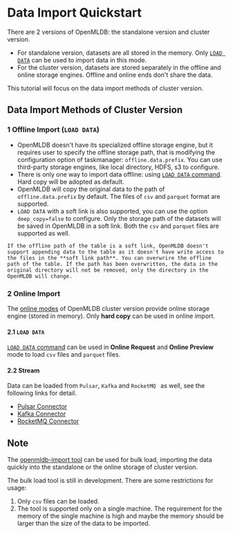 # Data Import Quickstart
 
There are 2 versions of OpenMLDB: the standalone version and cluster version.
- For standalone version, datasets are all stored in the memory. Only [`LOAD DATA`](../reference/sql/dml/LOAD_DATA_STATEMENT.md) can be used to import data in this mode.
- For the cluster version, datasets are stored separately in the offline and online storage engines. Offline and online ends don't share the data.

This tutorial will focus on the data import methods of cluster version.

## Data Import Methods of Cluster Version

### 1 Offline Import (`LOAD DATA`)

- OpenMLDB doesn't have its specialized offline storage engine, but it requires user to specify the offline storage path, that is modifying the configuration option of taskmanager: `offline.data.prefix`. You can use third-party storage engines, like local directory, HDFS, s3 to configure.
- There is only one way to import data offline: using [`LOAD DATA` command](../reference/sql/dml/LOAD_DATA_STATEMENT.md). Hard copy will be adopted as default.
- OpenMLDB will copy the original data to the path of `offline.data.prefix` by default. The files of `csv` and `parquet` format are supported. 
- `LOAD DATA` with a soft link is also supported, you can use the option `deep_copy=false` to configure. Only the storage path of the datasets will be saved in OpenMLDB in a soft link. Both the `csv` and `parquet` files are supported as well.


```{note}
If the offline path of the table is a soft link, OpenMLDB doesn't support appending data to the table as it doesn't have write access to the files in the **soft link path**. You can overwrire the offline path of the table. If the path has been overwritten, the data in the original directory will not be removed, only the directory in the OpenMLDB will change.
```

### 2 Online Import

The [online modes](../tutorial/modes.md) of OpenMLDB cluster version provide online storage engine (stored in memory). Only **hard copy** can be used in online import.

#### 2.1 `LOAD DATA`

[`LOAD DATA` command](../reference/sql/dml/LOAD_DATA_STATEMENT.md) can be used in **Online Request** and **Online Preview** mode to load `csv` files and `parquet` files.

#### 2.2 Stream

Data can be loaded from `Pulsar`, `Kafka` and `RocketMQ ` as well, see the following links for detail.
- [Pulsar Connector](../use_case/pulsar_connector_demo.md)
- [Kafka Connector](../use_case/kafka_connector_demo.md)
- [RocketMQ Connector](https://openmldb.ai/docs/zh/main/use_case/rocketmq_connector.html)

## Note

The [openmldb-import tool](../tutorial/data_import.md) can be used for bulk load, importing the data quickly into the standalone or the online storage of cluster version.

The bulk load tool is still in development. There are some restrictions for usage:
1. Only `csv` files can be loaded.
2. The tool is supported only on a single machine. The requirement for the memory of the single machine is high and maybe the memory should be larger than the size of the data to be imported.

